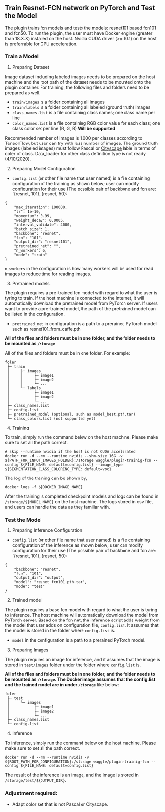 ## Train Resnet-FCN network on PyTorch and Test the Model
The plugin trains fcn models and tests the models: resnet101 based fcn101 and fcn50. To run the plugin, the user must have Docker engine (greater than 18.X.X) installed on the host. Nvidia CUDA driver (>= 10.1) on the host is preferrable for GPU acceleration.


### Train a Model

1) Preparing Dataset

Image dataset including labeled images needs to be prepared on the host machine and the root path of the dataset needs to be mounted onto the plugin container. For training, the following files and folders need to be prepared as well.

- `train/images` is a folder containing all images
- `train/labels` is a folder containing all labeled (ground truth) images
- `class_names.list` is a file containing class names; one class name per line
- `color_names.list` is a file containing RGB color value for each class; one class color set per line (R, G, B) **Will be supported**

Recommended number of images is 1,000 per classes according to TensorFlow, but user can try with less number of images. The ground truth images (labeled images) must follow Pascal or [Cityscape](https://arxiv.org/pdf/1604.01685.pdf) lable in terms of coler of class. Data_loader for other class definition type is not ready (4/10/2020).

2) Preparing Model Configuration

- `config.list` (or other file name that user named) is a file containing configuration of the training as shown below; user can modify configuration for their use (The possible pair of backbone and fcn are: `{resnet, 101}, {resnet, 50}:
```
{
    "max_iteration": 100000, 
    "lr": 1e-10, 
    "momentum": 0.99, 
    "weight_decay": 0.0005, 
    "interval_validate": 4000,
    "batch_size": 1,
    "backbone": "resnet",
    "fcn": "101",
    "output_dir": "resnet101",
    "pretrained_net": "",
    "n_workers": 6,
    "mode": "train"
}
```

`n_workers` in the configuration is how many workers will be used for read images to reduce time for reading images.

3) Pretrained models

The plugin requires a pre-trained fcn model with regard to what the user is tyring to train. If the host machine is connected to the internet, it will automatically download the pretrained model from PyTorch server. If users want to provide a pre-trained model, the path of the pretrained model can be listed in the configuration.

- `pretrained_net` in configuration is a path to a prerained PyTorch model such as resnet101_from_caffe.pth


**All of the files and folders must be in one folder, and the folder needs to be mounted as `/storage`**

All of the files and folders must be in one folder. For example:
```
foler
 ├─ train
 │     ├─ images
 │     │     ├─ image1
 │     │     ├─ image2
 │     │     └─ ...
 │     └─ labels
 │           ├─ image1
 │           ├─ image2
 │           └─ ...
 ├─ class_names.list
 ├─ config.list
 ├─ pretrained_model (optional, such as model_best.pth.tar)
 └─ class_colors.list (not supported yet)
```




4) Training

To train, simply run the command below on the host machine. Please make sure to set all the path correct.


```
# skip --runtime nvidia if the host is not CUDA accelerated
docker run -d --rm --runtime nvidia --shm-size 16G -v ${PATH_FOR_INPUT_IMAGES_FOLDER}:/storage waggle/plugin-trainig-fcn --config ${FILE_NAME: default=config.list} --image_type ${SEGMENTATION_CLASS_COLORING_TYPE: default=voc}
```

The log of the training can be shown by,

```
docker logs -f ${DOCKER_IMAGE_NAME}
```

After the training is completed checkpoint models and logs can be found in `/storage/${MODEL_NAME}` on the host machine. The logs stored in csv file, and users can handle the data as they familiar with.



### Test the Model


1) Preparing Inference Configuration

- `config.list` (or other file name that user named) is a file containing configuration of the inference as shown below; user can modify configuration for their use (The possible pair of backbone and fcn are: `{resnet, 101}, {resnet, 50}:
```
{
    "backbone": "resnet",
    "fcn": "101",
    "output_dir": "output",
    "model": "resnet_fcn101.pth.tar",
    "mode": "test"
}
```


2) Trained model

The plugin requires a base fcn model with regard to what the user is tyring to inference. The host machine will automatically download the model from PyTorch server. Based on the fcn net, the inference script adds weight from the model that user adds on configuration file, `config.list`. It assumes that the model is stored in the folder where `config.list` is.

- `model` in the configuration is a path to a prerained PyTorch model.



3) Preparing Images

The plugin requires an image for inference, and it assumes that the image is stored in `test/images` folder under the folder where `config.list` is.

**All of the files and folders must be in one folder, and the folder needs to be mounted as `/storage`. The Docker image assumes that the config.list and the trained model are in under `/storage`** like below:

```
foler
 ├─ test
 │     └─ images
 │           ├─ image1
 │           ├─ image2
 │           └─ ...      
 ├─ class_names.list
 └─ config.list
```


4) Inference

To inference, simply run the command below on the host machine. Please make sure to set all the path correct.


```
docker run -d --rm --runtime nvidia -v ${ROOT_PATH_FOR_CONFIGURATION}:/storage waggle/plugin-trainig-fcn --config ${FILE_NAME: default=config.list}
```

The result of the inference is an image, and the image is stored in `/storage/test/${OUTPUT_DIR}`.


### Adjustment required:

- Adapt color set that is not Pascal or Cityscape.

